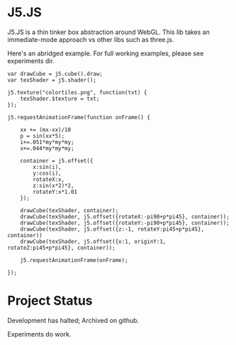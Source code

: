 J5.JS
===

J5.JS is a thin tinker box abstraction around WebGL.  This lib takes an immediate-mode approach vs other libs such as three.js.


Here's an abridged example.  For full working examples, please see experiments dir.

    var drawCube = j5.cube().draw;
    var texShader = j5.shader();

    j5.texture("colortiles.png", function(txt) {
        texShader.$texture = txt;
    });

    j5.requestAnimationFrame(function onFrame() {

        xx += (mx-xx)/10
        p = sin(xx*5);
        i+=.051*my*my*my;
        x+=.044*my*my*my;
    
        container = j5.offset({
            x:sin(i),
            y:cos(i),
            rotateX:x,
            z:sin(x*2)*2,
            rotateY:x*1.01
        });
    
        drawCube(texShader, container);
        drawCube(texShader, j5.offset({rotateX:-pi90+p*pi45}, container));
        drawCube(texShader, j5.offset({rotateY:-pi90+p*pi45}, container));
        drawCube(texShader, j5.offset({z:-1, rotateY:pi45+p*pi45}, container))
        drawCube(texShader, j5.offset({x:1, originY:1, rotateZ:pi45+p*pi45}, container));
        
        j5.requestAnimationFrame(onFrame);
    
    });


Project Status
==

Development has halted; Archived on github.

Experiments do work.

